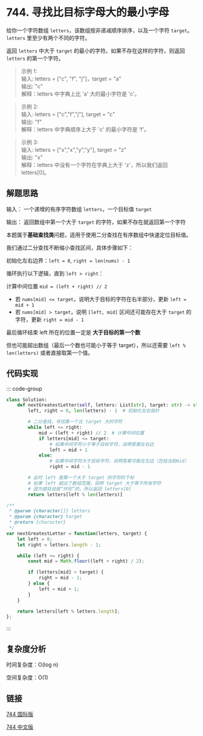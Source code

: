 # 744. 寻找比目标字母大的最小字母 <Badge type="tip" text="Easy" />

给你一个字符数组 `letters`，该数组按非递减顺序排序，以及一个字符 `target`。`letters` 里至少有两个不同的字符。

返回 `letters` 中大于 `target` 的最小的字符。如果不存在这样的字符，则返回 `letters` 的第一个字符。

>示例 1:  
输入: letters = ["c", "f", "j"]，target = "a"   
输出: "c"    
解释：letters 中字典上比 'a' 大的最小字符是 'c'。

>示例 2:  
输入: letters = ["c","f","j"], target = "c"    
输出: "f"     
解释：letters 中字典顺序上大于 'c' 的最小字符是 'f'。

>示例 3:  
输入: letters = ["x","x","y","y"], target = "z"   
输出: "x"   
解释：letters 中没有一个字符在字典上大于 'z'，所以我们返回 letters[0]。

## 解题思路

输入： 一个递增的有序字符数组 `letters`，一个目标值 `target`

输出： 返回数组中第一个大于 `target` 的字符，如果不存在就返回第一个字符

本题属于**基础查找类**问题，适用于使用二分查找在有序数组中快速定位目标值。

我们通过二分查找不断缩小查找区间，具体步骤如下：

初始化左右边界：`left = 0`, `right = len(nums) - 1`

循环执行以下逻辑，直到 `left > right`：

计算中间位置 `mid = (left + right) // 2`

* 若 `nums[mid] <= target`，说明大于目标的字符在右半部分，更新 `left = mid + 1`
* 若 `nums[mid] > target`，说明 `[left, mid]` 区间还可能存在大于 `target` 的字符，更新 `right = mid - 1`

最后循环结束 left 所在的位置一定是 **大于目标的第一个数**

但也可能超出数组（最后一个数也可能小于等于 target），所以还需要 `left % len(letters)` 或者直接取第一个值。

## 代码实现

::: code-group

```python
class Solution:
    def nextGreatestLetter(self, letters: List[str], target: str) -> str:
        left, right = 0, len(letters) - 1  # 初始化左右指针

        # 二分查找，寻找第一个比 target 大的字符
        while left <= right:
            mid = (left + right) // 2  # 计算中间位置
            if letters[mid] <= target:
                # 如果中间字符小于等于目标字符，说明答案在右边
                left = mid + 1
            else:
                # 如果中间字符大于目标字符，说明答案可能在左边（包括当前mid）
                right = mid - 1

        # 此时 left 是第一个大于 target 的字符的下标
        # 如果 left 超出了数组范围，说明 target 大于等于所有字符
        # 因为题目说是“环形”的，所以返回 letters[0]
        return letters[left % len(letters)]
```

```javascript
/**
 * @param {character[]} letters
 * @param {character} target
 * @return {character}
 */
var nextGreatestLetter = function(letters, target) {
    let left = 0;
    let right = letters.length - 1;

    while (left <= right) {
        const mid = Math.floor((left + right) / 2);

        if (letters[mid] > target) {
            right = mid - 1;
        } else {
            left = mid + 1;
        }
    }

    return letters[left % letters.length];
};
```

:::

## 复杂度分析

时间复杂度：O(log n)

空间复杂度：O(1)

## 链接

[744 国际版](https://leetcode.com/problems/find-smallest-letter-greater-than-target/description/)

[744 中文版](https://leetcode.cn/problems/find-smallest-letter-greater-than-target/description/)
